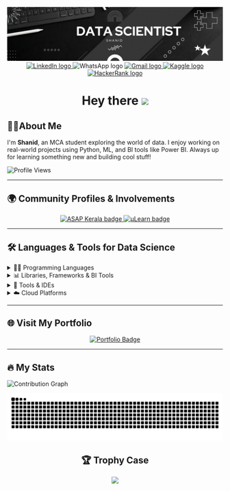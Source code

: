 <div align="center">
  <img src="Images/1742137253456.jpg" alt="Banner" />
</div>

<div align="center">
  <a href="http://www.linkedin.com/in/SH4N1D">
    <img src="https://img.shields.io/static/v1?message=LinkedIn&logo=linkedin&label=&color=0077B5&logoColor=white&labelColor=&style=for-the-badge" height="25" alt="LinkedIn logo"/>
  </a>
  <a>
    <img src="https://img.shields.io/static/v1?message=Whatsapp&logo=whatsapp&label=&color=25D366&logoColor=white&labelColor=&style=for-the-badge" height="25" alt="WhatsApp logo"  />
  </a>
  <a href="mailto:shanidpsha@gmail.com">
    <img src="https://img.shields.io/static/v1?message=Gmail&logo=gmail&label=&color=D14836&logoColor=white&labelColor=&style=for-the-badge" height="25" alt="Gmail logo"/>
  </a>
  <a href="https://www.kaggle.com/sh4n1d">
    <img src="https://img.shields.io/static/v1?message=Kaggle&logo=kaggle&label=&color=20BEFF&logoColor=white&labelColor=&style=for-the-badge" height="25" alt="Kaggle logo"/>
  </a>
  <a href="https://www.hackerrank.com/profile/shanidpsha">
    <img src="https://img.shields.io/static/v1?message=HackerRank&logo=hackerrank&label=&color=2EC866&logoColor=white&labelColor=&style=for-the-badge" height="25" alt="HackerRank logo"/>
  </a>
</div>

<h1 align="center">Hey there <a href="#"><img src="https://media.giphy.com/media/hvRJCLFzcasrR4ia7z/giphy.gif" width="30px"></a></h1>

## 👨‍💻About Me

<p align="left">
  I'm <b>Shanid</b>, an MCA student exploring the world of data. I enjoy working on real-world projects using Python, ML, and BI tools like Power BI. Always up for learning something new and building cool stuff!
</p>


 ![Profile Views](https://komarev.com/ghpvc/?username=SH4N1D&color=blueviolet)

---

## 🌍 Community Profiles & Involvements

<div align="center">
  <a href="https://connect.asapkerala.gov.in/profile/5945019" target="_blank">
    <img src="https://img.shields.io/static/v1?message=ASAP%20Kerala&label=&color=40BEBF&labelColor=&style=for-the-badge" height="25" alt="ASAP Kerala badge"/>
  </a>
  <a href="https://app.mulearn.org/profile/shanid@mulearn" target="_blank">
    <img src="https://img.shields.io/static/v1?message=μLearn&label=&color=9B59B6&labelColor=&style=for-the-badge" height="25" alt="μLearn badge"/>
  </a>
</div>

---



## 🛠️ Languages & Tools for Data Science

<details>
  <summary>👨‍💻 Programming Languages</summary>
  <br/>
  <div align="center">
    <img src="https://img.shields.io/badge/Python-3776AB?style=for-the-badge&logo=python&logoColor=white" />
    <img src="https://img.shields.io/badge/SQL-4479A1?style=for-the-badge&logo=mysql&logoColor=white" />
  </div>
</details>
<details>
  <summary>📊 Libraries, Frameworks & BI Tools</summary>
  <br/>
  <div align="center">
    <img src="https://img.shields.io/badge/Numpy-013243?style=for-the-badge&logo=numpy&logoColor=white" />
    <img src="https://img.shields.io/badge/Pandas-150458?style=for-the-badge&logo=pandas&logoColor=white" />
    <img src="https://img.shields.io/badge/Matplotlib-11557C?style=for-the-badge&logo=plotly&logoColor=white" />
    <img src="https://img.shields.io/badge/Scikit_Learn-F7931E?style=for-the-badge&logo=scikit-learn&logoColor=white" />
    <img src="https://img.shields.io/badge/TensorFlow-FF6F00?style=for-the-badge&logo=tensorflow&logoColor=white" />
    <img src="https://img.shields.io/badge/PyTorch-EE4C2C?style=for-the-badge&logo=pytorch&logoColor=white" />
    <img src="https://img.shields.io/badge/Power_BI-F2C811?style=for-the-badge&logo=powerbi&logoColor=black" />
  </div>
</details>
<details>
  <summary>🧰 Tools & IDEs</summary>
  <br/>
  <div align="center">
    <img src="https://img.shields.io/badge/Jupyter-F37626?style=for-the-badge&logo=jupyter&logoColor=white" />
    <img src="https://img.shields.io/badge/Google_Colab-F9AB00?style=for-the-badge&logo=googlecolab&logoColor=black" />
    <img src="https://img.shields.io/badge/VS_Code-007ACC?style=for-the-badge&logo=visual-studio-code&logoColor=white" />
    <img src="https://img.shields.io/badge/Git-F05032?style=for-the-badge&logo=git&logoColor=white" />
    <img src="https://img.shields.io/badge/GitHub-181717?style=for-the-badge&logo=github&logoColor=white" />
    <img src="https://img.shields.io/badge/Kaggle-20BEFF?style=for-the-badge&logo=kaggle&logoColor=white" />
  </div>
</details>
<details>
  <summary>☁️ Cloud Platforms</summary>
  <br/>
  <div align="center">
    <img src="https://img.shields.io/badge/AWS-232F3E?style=for-the-badge&logo=amazon-aws&logoColor=white" />
    <img src="https://img.shields.io/badge/GCP-4285F4?style=for-the-badge&logo=google-cloud&logoColor=white" />
    <img src="https://img.shields.io/badge/Azure-0078D4?style=for-the-badge&logo=microsoft-azure&logoColor=white" />
  </div>
</details>


---


## 🌐 Visit My Portfolio  
<div align="center">
  <a href="https://sh4n1d.netlify.app" target="_blank">
    <img src="https://img.shields.io/badge/Portfolio-Visit_Now-4169E1?style=plastic&logoColor=white" alt="Portfolio Badge" />
  </a>
</div>




---

## 🔥 My Stats

![Contribution Graph](https://github-readme-activity-graph.vercel.app/graph?username=SH4N1D&theme=react-dark)

<picture>
  <source media="(prefers-color-scheme: dark)" srcset="https://raw.githubusercontent.com/SH4N1D/SH4N1D/output/github-snake-dark.svg" />
  <source media="(prefers-color-scheme: light)" srcset="https://raw.githubusercontent.com/SH4N1D/SH4N1D/output/github-snake.svg" />
  <img alt="github-snake" src="https://raw.githubusercontent.com/SH4N1D/SH4N1D/output/github-snake.svg" />
</picture>

<div align="center">
  <h2>🏆 Trophy Case</h2>
  <img src="https://github-profile-trophy.vercel.app/?username=SH4N1D&theme=darkhub&row=1" />
</div>

